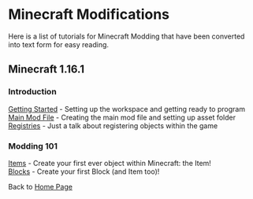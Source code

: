 # Minecraft Modifications

Here is a list of tutorials for Minecraft Modding that have been converted into text form for easy reading.

## Minecraft 1.16.1

### Introduction

[Getting Started](./1.16.1/introduction/getting_started) - Setting up the workspace and getting ready to program  
[Main Mod File](./1.16.1/introduction/main_file) - Creating the main mod file and setting up asset folder  
[Registries](./1.16.1/introduction/registries) - Just a talk about registering objects within the game  

### Modding 101

[Items](#) - Create your first ever object within Minecraft: the Item!  
[Blocks](#) - Create your first Block (and Item too)!

Back to [Home Page](../../)